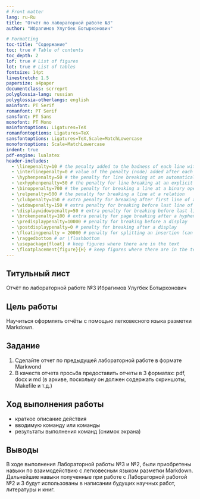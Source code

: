 ```yaml
---
# Front matter
lang: ru-Ru
title: "Отчёт по лабораторной работе №3"
author: "Ибрагимов Улугбек Ботырхонович"

# Formatting
toc-title: "Содержание"
toc: true # Table of contents
toc_depth: 2
lof: true # List of figures
lot: true # List of tables
fontsize: 14pt
linestretch: 1.5
papersize: a4paper
documentclass: scrreprt
polyglossia-lang: russian
polyglossia-otherlangs: english
mainfont: PT Serif
romanfont: PT Serif
sansfont: PT Sans
monofont: PT Mono
mainfontoptions: Ligatures=TeX
romanfontoptions: Ligatures=TeX
sansfontoptions: Ligatures=TeX,Scale=MatchLowercase
monofontoptions: Scale=MatchLowercase
indent: true
pdf-engine: lualatex
header-includes:
  - \linepenalty=10 # the penalty added to the badness of each line within a paragraph (no associated penalty node) Increasing the value makes tex try to have fewer lines in the paragraph.
  - \interlinepenalty=0 # value of the penalty (node) added after each line of a paragraph.
  - \hyphenpenalty=50 # the penalty for line breaking at an automatically inserted hyphen
  - \exhyphenpenalty=50 # the penalty for line breaking at an explicit hyphen
  - \binoppenalty=700 # the penalty for breaking a line at a binary operator
  - \relpenalty=500 # the penalty for breaking a line at a relation
  - \clubpenalty=150 # extra penalty for breaking after first line of a paragraph
  - \widowpenalty=150 # extra penalty for breaking before last line of a paragraph
  - \displaywidowpenalty=50 # extra penalty for breaking before last line before a display math
  - \brokenpenalty=100 # extra penalty for page breaking after a hyphenated line
  - \predisplaypenalty=10000 # penalty for breaking before a display
  - \postdisplaypenalty=0 # penalty for breaking after a display
  - \floatingpenalty = 20000 # penalty for splitting an insertion (can only be split footnote in standard LaTeX)
  - \raggedbottom # or \flushbottom
  - \usepackage{float} # keep figures where there are in the text
  - \floatplacement{figure}{H} # keep figures where there are in the text
---
```


## Титульный лист
Отчёт по лабораторной работе №3
Ибрагимов Улугбек Ботырхонович


## Цель работы
Научиться оформлять отчёты с помощью легковесного языка разметки Markdown.


## Задание
1. Сделайте отчет по предыдущей лабораторной работе в формате Markwond
2. В качеств отчета просьба предоставить отчеты в 3 форматах: pdf, docx и md (в архиве, поскольку он должен содержать скриншоты, Makefile и т.д.)


## Ход выполнения работы
 - краткое описание действия
 - вводимую команду или команды
 - результаты выполнения команд (снимок экрана)


## Выводы
В ходе выполнения Лабораторной работы №3 и №2, были приобретены навыки по взаимодействию с легковесным языком разметки Markdown. Дальнейшие навыки полученные при работе с Лабораторной работой №2 и 3 будут использованы в написании будущих научных работ, литературы и книг.
